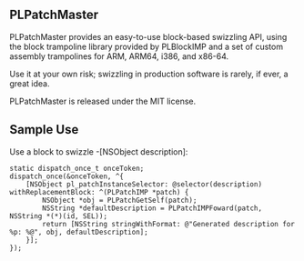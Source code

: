 PLPatchMaster
-----------

PLPatchMaster provides an easy-to-use block-based swizzling API, using the block trampoline
library provided by PLBlockIMP and a set of custom assembly trampolines for ARM, ARM64, i386,
and x86-64.

Use it at your own risk; swizzling in production software is rarely, if ever, a great idea.

PLPatchMaster is released under the MIT license.

Sample Use
-----------

Use a block to swizzle -[NSObject description]:

    static dispatch_once_t onceToken;
    dispatch_once(&onceToken, ^{
        [NSObject pl_patchInstanceSelector: @selector(description) withReplacementBlock: ^(PLPatchIMP *patch) {
            NSObject *obj = PLPatchGetSelf(patch);
            NSString *defaultDescription = PLPatchIMPFoward(patch, NSString *(*)(id, SEL));
            return [NSString stringWithFormat: @"Generated description for %p: %@", obj, defaultDescription];
        }];
    });
